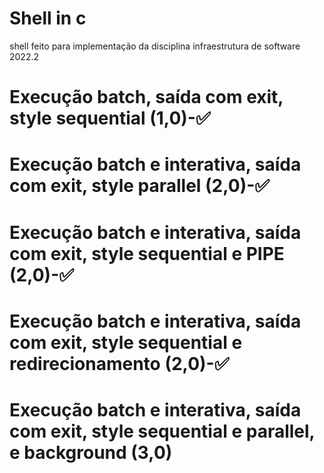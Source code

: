 # Shell in c
 shell feito para implementação da disciplina infraestrutura de software 2022.2

# Execução batch, saída com exit, style sequential (1,0)-:white_check_mark:
# Execução batch e interativa, saída com exit, style parallel (2,0)-:white_check_mark:
# Execução batch e interativa, saída com exit, style sequential e PIPE (2,0)-:white_check_mark:
# Execução batch e interativa, saída com exit, style sequential e redirecionamento (2,0)-:white_check_mark:
# Execução batch e interativa, saída com exit, style sequential e parallel, e background (3,0)
